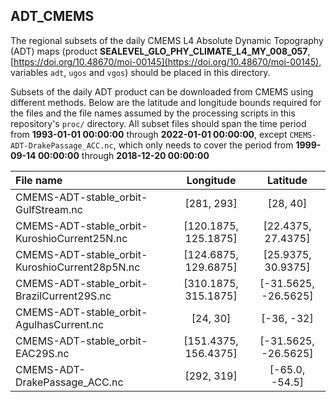 ADT_CMEMS
---------

The regional subsets of the daily CMEMS L4 Absolute Dynamic Topography (ADT) maps (product **SEALEVEL_GLO_PHY_CLIMATE_L4_MY_008_057**, [https://doi.org/10.48670/moi-00145](https://doi.org/10.48670/moi-00145), variables `adt`, `ugos` and `vgos`) should be placed in this directory.

Subsets of the daily ADT product can be downloaded from CMEMS using different methods. Below are the latitude and longitude bounds required for the files and the file names assumed by the processing scripts in this repository's `proc/` directory. All subset files should span the time period from **1993-01-01 00:00:00** through **2022-01-01 00:00:00**, except `CMEMS-ADT-DrakePassage_ACC.nc`, which only needs to cover the period from **1999-09-14 00:00:00** through **2018-12-20 00:00:00**

| File name                                      |      Longitude       |      Latitude        |
| :---                                           |        :---:         |       :---:          |
| CMEMS-ADT-stable_orbit-GulfStream.nc           | [281, 293]           | [28, 40]             |
| CMEMS-ADT-stable_orbit-KuroshioCurrent25N.nc   | [120.1875, 125.1875] | [22.4375, 27.4375]   |
| CMEMS-ADT-stable_orbit-KuroshioCurrent28p5N.nc | [124.6875, 129.6875] | [25.9375, 30.9375]   |
| CMEMS-ADT-stable_orbit-BrazilCurrent29S.nc     | [310.1875, 315.1875] | [-31.5625, -26.5625] |
| CMEMS-ADT-stable_orbit-AgulhasCurrent.nc       | [24, 30]             | [-36, -32]           |
| CMEMS-ADT-stable_orbit-EAC29S.nc               | [151.4375, 156.4375] | [-31.5625, -26.5625] |
| CMEMS-ADT-DrakePassage_ACC.nc                  | [292, 319]           | [-65.0, -54.5]       |
